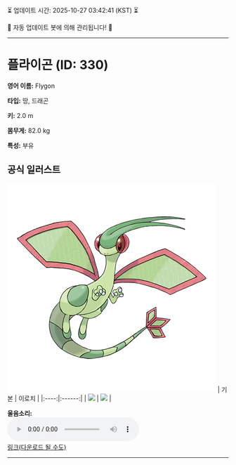 
⏳ 업데이트 시간: 2025-10-27 03:42:41 (KST) ⏳

🤖 자동 업데이트 봇에 의해 관리됩니다! 🤖

---

# 플라이곤 (ID: 330)
**영어 이름:** Flygon

**타입:** 땅, 드래곤

**키:** 2.0 m

**몸무게:** 82.0 kg

**특성:** 부유

## 공식 일러스트
![](https://raw.githubusercontent.com/PokeAPI/sprites/master/sprites/pokemon/other/official-artwork/330.png)
| 기본 | 이로치 |
|:----:|:------:|
| <img src="http://play.pokemonshowdown.com/sprites/ani/flygon.gif" width="200"> | <img src="http://play.pokemonshowdown.com/sprites/ani-shiny/flygon.gif" width="200"> |

**울음소리:**<br><audio controls src="https://raw.githubusercontent.com/PokeAPI/cries/main/cries/pokemon/latest/330.ogg"></audio><br> [링크(다운로드 될 수도)](https://raw.githubusercontent.com/PokeAPI/cries/main/cries/pokemon/latest/330.ogg)


---
